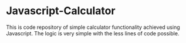 # Javascript-Calculator
This is code repository of simple calculator functionality achieved using Javascript. The logic is very simple with the less lines of code possible.

